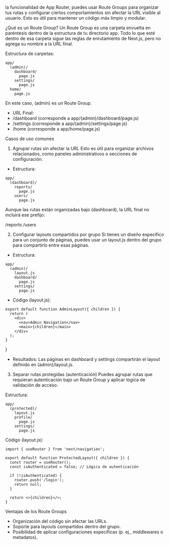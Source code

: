 la funcionalidad de App Router, puedes usar Route Groups para organizar tus rutas y configurar ciertos comportamientos sin afectar la URL visible al usuario. Esto es útil para mantener un código más limpio y modular.

¿Qué es un Route Group?
Un Route Group es una carpeta envuelta en paréntesis dentro de la estructura de tu directorio app. Todo lo que esté dentro de esa carpeta sigue las reglas de enrutamiento de Next.js, pero no agrega su nombre a la URL final.

Estructura de carpetas:

```
app/
  (admin)/
    dashboard/
      page.js
    settings/
      page.js
  home/
    page.js

```

En este caso, (admin) es un Route Group.

-  URL Final:
-  /dashboard (corresponde a app/(admin)/dashboard/page.js)
-  /settings (corresponde a app/(admin)/settings/page.js)
-  /home (corresponde a app/home/page.js)

Casos de uso comunes

1. Agrupar rutas sin afectar la URL
   Esto es útil para organizar archivos relacionados, como paneles administrativos o secciones de configuración.

-  Estructura:

```
app/
  (dashboard)/
    reports/
      page.js
    users/
      page.js
```

Aunque las rutas están organizadas bajo (dashboard), la URL final no incluirá ese prefijo:

/reports
/users

2. Configurar layouts compartidos por grupo
   Si tienes un diseño específico para un conjunto de páginas, puedes usar un layout.js dentro del grupo para compartirlo entre esas páginas.

-  Estructura:

```
app/
  (admin)/
    layout.js
    dashboard/
      page.js
    settings/
      page.js

```

-  Código (layout.js):

```
export default function AdminLayout({ children }) {
  return (
    <div>
      <nav>Admin Navigation</nav>
      <main>{children}</main>
    </div>
  );
}
```

}

-  Resultados:
   Las páginas en dashboard y settings compartirán el layout definido en (admin)/layout.js.

3. Separar rutas protegidas (autenticación)
   Puedes agrupar rutas que requieran autenticación bajo un Route Group y aplicar lógica de validación de acceso.

Estructura:

```
app/
  (protected)/
    layout.js
    profile/
      page.js
    settings/
      page.js

```

Código (layout.js):

```
import { useRouter } from 'next/navigation';

export default function ProtectedLayout({ children }) {
  const router = useRouter();
  const isAuthenticated = false; // Lógica de autenticación

  if (!isAuthenticated) {
    router.push('/login');
    return null;
  }

  return <>{children}</>;
}

```

Ventajas de los Route Groups

-  Organización del código sin afectar las URLs.
-  Soporte para layouts compartidos dentro del grupo.
-  Posibilidad de aplicar configuraciones específicas (p. ej., middlewares o metadatos).
